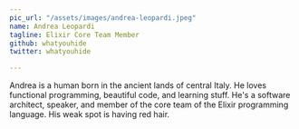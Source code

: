 ```yaml
---
pic_url: "/assets/images/andrea-leopardi.jpeg"
name: Andrea Leopardi
tagline: Elixir Core Team Member
github: whatyouhide
twitter: whatyouhide

---
```

Andrea is a human born in the ancient lands of central Italy. He loves functional programming, beautiful code, and learning stuff. He's a software architect, speaker, and member of the core team of the Elixir programming language. His weak spot is having red hair.